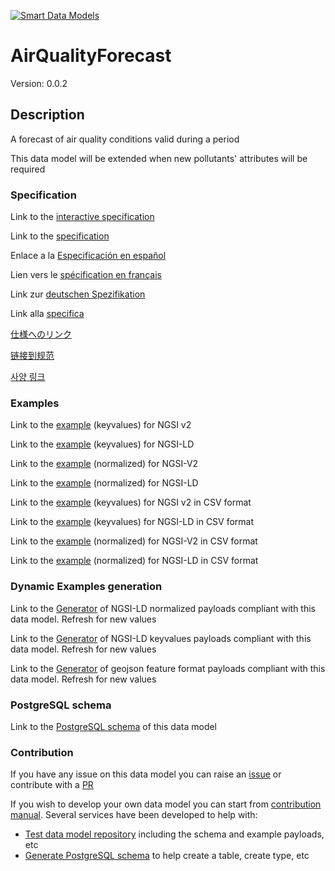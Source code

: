 [![Smart Data Models](https://smartdatamodels.org/wp-content/uploads/2022/01/SmartDataModels_logo.png "Logo")](https://smartdatamodels.org)
# AirQualityForecast
Version: 0.0.2

## Description 

A forecast of air quality conditions valid during a period

This data model will be extended when new pollutants' attributes will be required
### Specification

Link to the [interactive specification](https://swagger.lab.fiware.org/?url=https://smart-data-models.github.io/dataModel.Environment/AirQualityForecast/swagger.yaml)

Link to the [specification](https://github.com/smart-data-models/dataModel.Environment/blob/master/AirQualityForecast/doc/spec.md)

Enlace a la [Especificación en español](https://github.com/smart-data-models/dataModel.Environment/blob/master/AirQualityForecast/doc/spec_ES.md)

Lien vers le [spécification en français](https://github.com/smart-data-models/dataModel.Environment/blob/master/AirQualityForecast/doc/spec_FR.md)

Link zur [deutschen Spezifikation](https://github.com/smart-data-models/dataModel.Environment/blob/master/AirQualityForecast/doc/spec_DE.md)

Link alla [specifica](https://github.com/smart-data-models/dataModel.Environment/blob/master/AirQualityForecast/doc/spec_IT.md)

[仕様へのリンク](https://github.com/smart-data-models/dataModel.Environment/blob/master/AirQualityForecast/doc/spec_JA.md)

[链接到规范](https://github.com/smart-data-models/dataModel.Environment/blob/master/AirQualityForecast/doc/spec_ZH.md)

[사양 링크](https://github.com/smart-data-models/dataModel.Environment/blob/master/AirQualityForecast/doc/spec_KO.md)
### Examples

Link to the [example](https://smart-data-models.github.io/dataModel.Environment/AirQualityForecast/examples/example.json) (keyvalues) for NGSI v2

Link to the [example](https://smart-data-models.github.io/dataModel.Environment/AirQualityForecast/examples/example.jsonld) (keyvalues) for NGSI-LD

Link to the [example](https://smart-data-models.github.io/dataModel.Environment/AirQualityForecast/examples/example-normalized.json) (normalized) for NGSI-V2

Link to the [example](https://smart-data-models.github.io/dataModel.Environment/AirQualityForecast/examples/example-normalized.jsonld) (normalized) for NGSI-LD

Link to the [example](https://github.com/smart-data-models/dataModel.Environment/blob/master/AirQualityForecast/examples/example.json.csv) (keyvalues) for NGSI v2 in CSV format

Link to the [example](https://github.com/smart-data-models/dataModel.Environment/blob/master/AirQualityForecast/examples/example.jsonld.csv) (keyvalues) for NGSI-LD in CSV format

Link to the [example](https://github.com/smart-data-models/dataModel.Environment/blob/master/AirQualityForecast/examples/example-normalized.json.csv) (normalized) for NGSI-V2 in CSV format

Link to the [example](https://github.com/smart-data-models/dataModel.Environment/blob/master/AirQualityForecast/examples/example-normalized.jsonld.csv) (normalized) for NGSI-LD in CSV format
### Dynamic Examples generation

Link to the [Generator](https://smartdatamodels.org/extra/ngsi-ld_generator.php?schemaUrl=https://raw.githubusercontent.com/smart-data-models/dataModel.Environment/master/AirQualityForecast/schema.json&email=info@smartdatamodels.org) of NGSI-LD normalized payloads compliant with this data model. Refresh for new values

Link to the [Generator](https://smartdatamodels.org/extra/ngsi-ld_generator_keyvalues.php?schemaUrl=https://raw.githubusercontent.com/smart-data-models/dataModel.Environment/master/AirQualityForecast/schema.json&email=info@smartdatamodels.org) of NGSI-LD keyvalues payloads compliant with this data model. Refresh for new values

Link to the [Generator](https://smartdatamodels.org/extra/geojson_features_generator.php?schemaUrl=https://raw.githubusercontent.com/smart-data-models/dataModel.Environment/master/AirQualityForecast/schema.json&email=info@smartdatamodels.org) of geojson feature format payloads compliant with this data model. Refresh for new values
### PostgreSQL schema

Link to the [PostgreSQL schema](https://github.com/smart-data-models/dataModel.Environment/blob/master/AirQualityForecast/schema.sql) of this data model
### Contribution

 If you have any issue on this data model you can raise an [issue](https://github.com/smart-data-models/dataModel.Environment/issues)  or contribute with a [PR](https://github.com/smart-data-models/dataModel.Environment/pulls)

 If you wish to develop your own data model you can start from [contribution manual](https://bit.ly/contribution_manual). Several services have been developed to help with: 
 - [Test data model repository](https://smartdatamodels.org/index.php/data-models-contribution-api/) including the schema and example payloads, etc
 - [Generate PostgreSQL schema](https://smartdatamodels.org/index.php/sql-service/) to help create a table, create type, etc